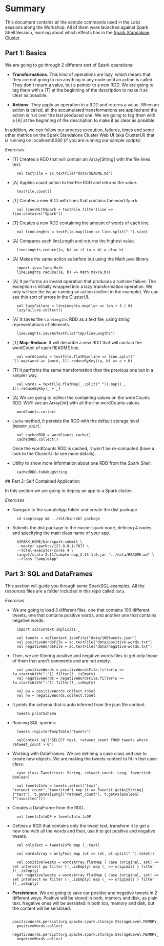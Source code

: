 # Summary

This document contains all the sample commands used in the Labs sessions along the Workshop. All of them were launched against Spark Shell Session,
learning about which effects has in the [Spark Standalone Cluster](http://spark.apache.org/docs/latest/spark-standalone.html).

## Part 1: Basics

We are going to go through 2 different sort of Spark operations:

* **Transformations**. This kind of operations are lazy, which means that they are not going to
run anything in any node until an action is called. They don't return a value, but a pointer to
a new RDD.
We are going to tag them with a [T] at the beginning of the description to make it as clear as
possible.

* **Actions**. They apply an operation to a RDD and returns a value. When an action is called, all
  the accumulated transformations are applied and the action is run over the last produced one.
  We are going to tag them with a [A] at the beginning of the description to make it as clear as
  possible.

In addition, we can follow our process execution, failures, times and some other metrics on the Spark Standalone Cluster Web UI (aka ClusterUI) that is running on localhost:8080 (if you are running our sample scripts)

*Exercises*

* [T] Creates a RDD that will contain an Array[String] with the file lines text.

		val textFile = sc.textFile("data/README.md")

* [A] Applies count action to textFile RDD and returns the value.

		textFile.count()

* [T] Creates a new RDD with lines that contains the word `Spark`.

		val linesWithSpark = textFile.filter(line => line.contains("Spark"))

* [T] Creates a new RDD containing the amount of words of each line.

		val lineLenghts = textFile.map(line => line.split(" ").size)

* [A] Compares each lineLength and returns the highest value.

		lineLenghts.reduce((a, b) => if (a > b) a else b)

* [A] Makes the same action as before but using the Math java library.

		import java.lang.Math
		lineLenghts.reduce((a, b) => Math.max(a,b))

* [A] It performs an invalid operation that produces a runtime failure. The exception is initially wrapped into a lazy transformation operation. We only will see the issue running an action (collect in the example). We can see this sort of errors in the ClusterUI.

        val lazyFailure = lineLenghts.map(len => len + 3 / 0)
		lazyFailure.collect()

* [A] It saves the `lineLengths` RDD as a text file, using string representations of elements.

        lineLenghts.saveAsTextFile("tmp/lineLengths")

* [T] **Map-Reduce**. It will describe a new RDD that will contain the wordCount of each README line.

		val wordCounts = textFile.flatMap(line => line.split(" ")).map(word => (word, 1)).reduceByKey((a, b) => a + b)

* [T] It performs the same transformation than the previous one but in a simpler way.

		val words = textFile.flatMap(_.split(" ")).map((_, 1)).reduceByKey(_ + _)

* [A] We are going to collect the containing values on the wordCounts RDD. We'll see an Array[Int] with all the line wordCounts values.

		wordCounts.collect

* `Cache` method, it persists the RDD with the default storage level (`MEMORY_ONLY`):

		val cachedRDD = wordCounts.cache()
        cachedRDD.collect()

	Once the wordCounts RDD is cached, it won't be re-computed (have a look to the ClusterUI to see more details).

* Utility to show more information about one RDD from the Spark Shell:

        cachedRDD.toDebugString

## Part 2: Self Contained Application

In this section we are going to deploy an app to a Spark cluster.

*Exercises*

* Navigate to the sampleApp folder and create the dist package.
		
		cd sampleapp && ../sbt/bin/sbt package

* Submits the dist package to the master spark node, defining 4 nodes and specifying the main class name of your app.

		$SPARK_HOME/bin/spark-submit \ 
		--master spark://127.0.0.1:7077 \
		--total-executor-cores 4 \
		target/scala-2.11/sample-app_2.11-1.0.jar "../data/README.md" \
		--class "SampleApp"


## Part 3: SQL and DataFrames

This section will guide you through some SparkSQL examples. All the resources files are a folder included in this repo called `data`.

*Exercises*

* We are going to load 3 different files, one that contains 100 different tweets, one that contains positive words, and another one that contains negative words. 

		import sqlContext.implicits._

		val tweets = sqlContext.jsonFile("data/100tweets.json")
		val positiveWordsFile = sc.textFile("data/positive-words.txt")
		val negativeWordsFile = sc.textFile("data/negative-words.txt")

* Then, we are filtering positive and negative words files to get only those of them that aren't comments and are not empty.    

		val positiveWords = positiveWordsFile.filter(w => !w.startsWith(";")).filter(!_.isEmpty)
		val negativeWords = negativeWordsFile.filter(w => !w.startsWith(";")).filter(!_.isEmpty)

		val pw = positiveWords.collect.toSet
		val nw = negativeWords.collect.toSet

* It prints the schema that is auto inferred from the json file content.

		tweets.printSchema

* Running SQL queries:

		tweets.registerTempTable("tweets")

		sqlContext.sql("SELECT text, retweet_count FROM tweets where retweet_count > 0")

* Working with DataFrames. We are defining a case class and use to create new objects. We are making the tweets content to fit in that case class.

		case class Tweet(text: String, retweet_count: Long, favorited: Boolean)

		val tweetsInfo = tweets.select("text", "retweet_count","favorited") map (t => Tweet(t.getAs[String]("text"), t.getAs[Long]("retweet_count"), t.getAs[Boolean]("favorited")))

* Creates a DataFrame from the RDD.

		val tweetsInfoDF = tweetsInfo.toDF

* Defines a RDD that contains only the tweet text, transform it to get a new one with all the words and then, use it to get positive and negative tweets.

		val onlyText = tweetsInfo map (_.text)

		val wordsArray = onlyText map (ot => (ot, ot.split(" ").toSet))

		val positiveTweets = wordsArray flatMap { case (original, set) => set intersect pw filter (!_.isEmpty) map (_ => original) } filter (!_.isEmpty)
		val negativeTweets = wordsArray flatMap { case (original, set) => set intersect nw filter (!_.isEmpty) map (_ => original) } filter (!_.isEmpty)

* **Persistence**. We are going to save our positive and negative tweets in 2 different ways. Positive will be stored in both, memory and disk, as plain text. Negative ones will be persisted in both too, memory and disk, but the content will be serialised.

		positiveWords.persist(org.apache.spark.storage.StorageLevel.MEMORY_AND_DISK)
		positiveWords.collect
    		negativeWords.persist(org.apache.spark.storage.StorageLevel.MEMORY_AND_DISK_SER)
		negativeWords.collect